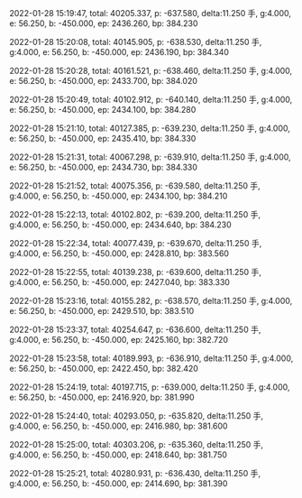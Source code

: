 2022-01-28 15:19:47, total: 40205.337, p: -637.580, delta:11.250 手, g:4.000, e: 56.250, b: -450.000, ep: 2436.260, bp: 384.230

2022-01-28 15:20:08, total: 40145.905, p: -638.530, delta:11.250 手, g:4.000, e: 56.250, b: -450.000, ep: 2436.190, bp: 384.340

2022-01-28 15:20:28, total: 40161.521, p: -638.460, delta:11.250 手, g:4.000, e: 56.250, b: -450.000, ep: 2433.700, bp: 384.020

2022-01-28 15:20:49, total: 40102.912, p: -640.140, delta:11.250 手, g:4.000, e: 56.250, b: -450.000, ep: 2434.100, bp: 384.280

2022-01-28 15:21:10, total: 40127.385, p: -639.230, delta:11.250 手, g:4.000, e: 56.250, b: -450.000, ep: 2435.410, bp: 384.330

2022-01-28 15:21:31, total: 40067.298, p: -639.910, delta:11.250 手, g:4.000, e: 56.250, b: -450.000, ep: 2434.730, bp: 384.330

2022-01-28 15:21:52, total: 40075.356, p: -639.580, delta:11.250 手, g:4.000, e: 56.250, b: -450.000, ep: 2434.100, bp: 384.210

2022-01-28 15:22:13, total: 40102.802, p: -639.200, delta:11.250 手, g:4.000, e: 56.250, b: -450.000, ep: 2434.640, bp: 384.230

2022-01-28 15:22:34, total: 40077.439, p: -639.670, delta:11.250 手, g:4.000, e: 56.250, b: -450.000, ep: 2428.810, bp: 383.560

2022-01-28 15:22:55, total: 40139.238, p: -639.600, delta:11.250 手, g:4.000, e: 56.250, b: -450.000, ep: 2427.040, bp: 383.330

2022-01-28 15:23:16, total: 40155.282, p: -638.570, delta:11.250 手, g:4.000, e: 56.250, b: -450.000, ep: 2429.510, bp: 383.510

2022-01-28 15:23:37, total: 40254.647, p: -636.600, delta:11.250 手, g:4.000, e: 56.250, b: -450.000, ep: 2425.160, bp: 382.720

2022-01-28 15:23:58, total: 40189.993, p: -636.910, delta:11.250 手, g:4.000, e: 56.250, b: -450.000, ep: 2422.450, bp: 382.420

2022-01-28 15:24:19, total: 40197.715, p: -639.000, delta:11.250 手, g:4.000, e: 56.250, b: -450.000, ep: 2416.920, bp: 381.990

2022-01-28 15:24:40, total: 40293.050, p: -635.820, delta:11.250 手, g:4.000, e: 56.250, b: -450.000, ep: 2416.980, bp: 381.600

2022-01-28 15:25:00, total: 40303.206, p: -635.360, delta:11.250 手, g:4.000, e: 56.250, b: -450.000, ep: 2418.640, bp: 381.750

2022-01-28 15:25:21, total: 40280.931, p: -636.430, delta:11.250 手, g:4.000, e: 56.250, b: -450.000, ep: 2414.690, bp: 381.390